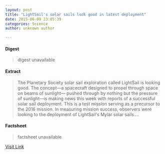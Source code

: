 ```yaml
---
layout: post
title: "LightSail's solar sails look good in latest deployment"
date: 2015-06-09 23:05:39
categories: Science
author: unknown author

---
```



#### Digest
>digest unavailable

#### Extract
>The Planetary Society solar sail exploration called LightSail is looking good. The concept—a spacecraft designed to propel through space on beams of sunlight— pushed through by nothing but the pressure of sunlight—is making news this week with reports of a successful solar sail deployment. This is a test mission serving as a precursor to the 2016 mission. In measuring mission success, observers were looking to the deployment of LightSail's Mylar solar sails....

#### Factsheet
>factsheet unavailable

[Visit Link](http://phys.org/news353095529.html)



